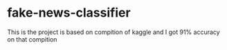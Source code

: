 # fake-news-classifier
This is the project is based on compition of kaggle and I got 91% accuracy on that compition
